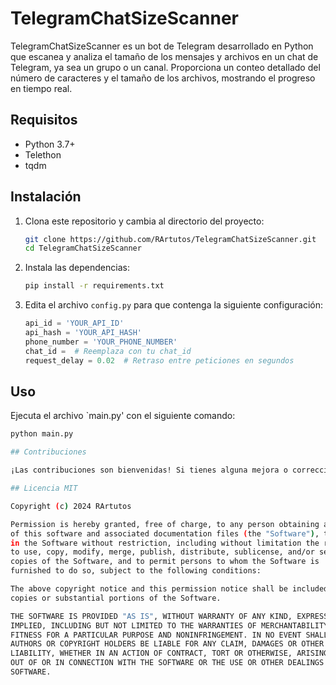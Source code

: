 # TelegramChatSizeScanner

TelegramChatSizeScanner es un bot de Telegram desarrollado en Python que escanea y analiza el tamaño de los mensajes y archivos en un chat de Telegram, ya sea un grupo o un canal. Proporciona un conteo detallado del número de caracteres y el tamaño de los archivos, mostrando el progreso en tiempo real.

## Requisitos

- Python 3.7+
- Telethon
- tqdm

## Instalación

1. Clona este repositorio y cambia al directorio del proyecto:
   ```sh
   git clone https://github.com/RArtutos/TelegramChatSizeScanner.git
   cd TelegramChatSizeScanner
   
2. Instala las dependencias:
   ```sh
   pip install -r requirements.txt

3. Edita el archivo `config.py` para que contenga la siguiente configuración:

   ```python
   api_id = 'YOUR_API_ID'
   api_hash = 'YOUR_API_HASH'
   phone_number = 'YOUR_PHONE_NUMBER'
   chat_id =  # Reemplaza con tu chat_id
   request_delay = 0.02  # Retraso entre peticiones en segundos

## Uso
Ejecuta el archivo `main.py' con el siguiente comando:

   ```sh
   python main.py

## Contribuciones

¡Las contribuciones son bienvenidas! Si tienes alguna mejora o corrección, por favor abre un issue o envía un pull request.

## Licencia MIT

Copyright (c) 2024 RArtutos

Permission is hereby granted, free of charge, to any person obtaining a copy
of this software and associated documentation files (the "Software"), to deal
in the Software without restriction, including without limitation the rights
to use, copy, modify, merge, publish, distribute, sublicense, and/or sell
copies of the Software, and to permit persons to whom the Software is
furnished to do so, subject to the following conditions:

The above copyright notice and this permission notice shall be included in all
copies or substantial portions of the Software.

THE SOFTWARE IS PROVIDED "AS IS", WITHOUT WARRANTY OF ANY KIND, EXPRESS OR
IMPLIED, INCLUDING BUT NOT LIMITED TO THE WARRANTIES OF MERCHANTABILITY,
FITNESS FOR A PARTICULAR PURPOSE AND NONINFRINGEMENT. IN NO EVENT SHALL THE
AUTHORS OR COPYRIGHT HOLDERS BE LIABLE FOR ANY CLAIM, DAMAGES OR OTHER
LIABILITY, WHETHER IN AN ACTION OF CONTRACT, TORT OR OTHERWISE, ARISING FROM,
OUT OF OR IN CONNECTION WITH THE SOFTWARE OR THE USE OR OTHER DEALINGS IN THE
SOFTWARE.
